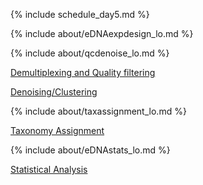 
{% include schedule_day5.md %}

{% include about/eDNAexpdesign_lo.md %}


{% include about/qcdenoise_lo.md %}

[Demultiplexing and Quality filtering](lessons/day5/demultiplexingQC.md)

[Denoising/Clustering](lessons/day5/denoising.md)

{% include about/taxassignment_lo.md %}

[Taxonomy Assignment](lessons/day5/tax_assignment.md)

{% include about/eDNAstats_lo.md %}

[Statistical Analysis](lessons/day5/stats_analysis.md)

